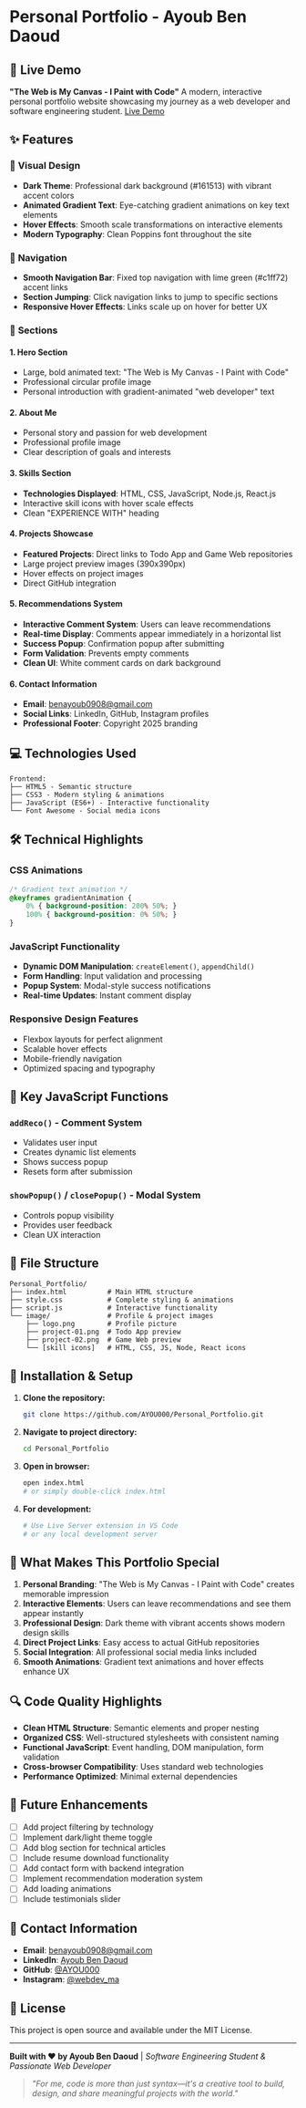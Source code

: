 # Personal Portfolio - Ayoub Ben Daoud

## 🚀 Live Demo
**"The Web is My Canvas - I Paint with Code"**
A modern, interactive personal portfolio website showcasing my journey as a web developer and software engineering student.
[Live Demo](https://ayou000.github.io/Personal_Portfolio/)
## ✨ Features

### 🎨 **Visual Design**
- **Dark Theme**: Professional dark background (#161513) with vibrant accent colors
- **Animated Gradient Text**: Eye-catching gradient animations on key text elements
- **Hover Effects**: Smooth scale transformations on interactive elements
- **Modern Typography**: Clean Poppins font throughout the site

### 🧭 **Navigation**
- **Smooth Navigation Bar**: Fixed top navigation with lime green (#c1ff72) accent links
- **Section Jumping**: Click navigation links to jump to specific sections
- **Responsive Hover Effects**: Links scale up on hover for better UX

### 📱 **Sections**

#### 1. **Hero Section**
- Large, bold animated text: "The Web is My Canvas - I Paint with Code"
- Professional circular profile image
- Personal introduction with gradient-animated "web developer" text

#### 2. **About Me**
- Personal story and passion for web development
- Professional profile image
- Clear description of goals and interests

#### 3. **Skills Section**
- **Technologies Displayed**: HTML, CSS, JavaScript, Node.js, React.js
- Interactive skill icons with hover scale effects
- Clean "EXPERIENCE WITH" heading

#### 4. **Projects Showcase**
- **Featured Projects**: Direct links to Todo App and Game Web repositories
- Large project preview images (390x390px)
- Hover effects on project images
- Direct GitHub integration

#### 5. **Recommendations System**
- **Interactive Comment System**: Users can leave recommendations
- **Real-time Display**: Comments appear immediately in a horizontal list
- **Success Popup**: Confirmation popup after submitting
- **Form Validation**: Prevents empty comments
- **Clean UI**: White comment cards on dark background

#### 6. **Contact Information**
- **Email**: benayoub0908@gmail.com
- **Social Links**: LinkedIn, GitHub, Instagram profiles
- **Professional Footer**: Copyright 2025 branding

## 💻 Technologies Used

```
Frontend:
├── HTML5 - Semantic structure
├── CSS3 - Modern styling & animations
├── JavaScript (ES6+) - Interactive functionality
└── Font Awesome - Social media icons
```

## 🛠️ Technical Highlights

### **CSS Animations**
```css
/* Gradient text animation */
@keyframes gradientAnimation {
    0% { background-position: 200% 50%; }
    100% { background-position: 0% 50%; }
}
```

### **JavaScript Functionality**
- **Dynamic DOM Manipulation**: `createElement()`, `appendChild()`
- **Form Handling**: Input validation and processing
- **Popup System**: Modal-style success notifications
- **Real-time Updates**: Instant comment display

### **Responsive Design Features**
- Flexbox layouts for perfect alignment
- Scalable hover effects
- Mobile-friendly navigation
- Optimized spacing and typography

## 🔧 Key JavaScript Functions

### `addReco()` - Comment System
- Validates user input
- Creates dynamic list elements
- Shows success popup
- Resets form after submission

### `showPopup()` / `closePopup()` - Modal System
- Controls popup visibility
- Provides user feedback
- Clean UX interaction

## 📁 File Structure
```
Personal_Portfolio/
├── index.html          # Main HTML structure
├── style.css           # Complete styling & animations
├── script.js           # Interactive functionality
└── image/              # Profile & project images
    ├── logo.png        # Profile picture
    ├── project-01.png  # Todo App preview
    ├── project-02.png  # Game Web preview
    └── [skill icons]   # HTML, CSS, JS, Node, React icons
```

## 🚀 Installation & Setup

1. **Clone the repository:**
   ```bash
   git clone https://github.com/AYOU000/Personal_Portfolio.git
   ```

2. **Navigate to project directory:**
   ```bash
   cd Personal_Portfolio
   ```

3. **Open in browser:**
   ```bash
   open index.html
   # or simply double-click index.html
   ```

4. **For development:**
   ```bash
   # Use Live Server extension in VS Code
   # or any local development server
   ```

## 🎯 What Makes This Portfolio Special

1. **Personal Branding**: "The Web is My Canvas - I Paint with Code" creates memorable impression
2. **Interactive Elements**: Users can leave recommendations and see them appear instantly
3. **Professional Design**: Dark theme with vibrant accents shows modern design skills
4. **Direct Project Links**: Easy access to actual GitHub repositories
5. **Social Integration**: All professional social media links included
6. **Smooth Animations**: Gradient text animations and hover effects enhance UX

## 🔍 Code Quality Highlights

- **Clean HTML Structure**: Semantic elements and proper nesting
- **Organized CSS**: Well-structured stylesheets with consistent naming
- **Functional JavaScript**: Event handling, DOM manipulation, form validation
- **Cross-browser Compatibility**: Uses standard web technologies
- **Performance Optimized**: Minimal external dependencies

## 🌟 Future Enhancements

- [ ] Add project filtering by technology
- [ ] Implement dark/light theme toggle
- [ ] Add blog section for technical articles
- [ ] Include resume download functionality
- [ ] Add contact form with backend integration
- [ ] Implement recommendation moderation system
- [ ] Add loading animations
- [ ] Include testimonials slider

## 📧 Contact Information

- **Email**: benayoub0908@gmail.com
- **LinkedIn**: [Ayoub Ben Daoud](https://www.linkedin.com/in/ayoub-ben-daoud-43359a324/)
- **GitHub**: [@AYOU000](https://github.com/AYOU000)
- **Instagram**: [@webdev_ma](https://www.instagram.com/webdev_ma/)

## 📄 License

This project is open source and available under the MIT License.

---

**Built with ❤️ by Ayoub Ben Daoud** | *Software Engineering Student & Passionate Web Developer*

> *"For me, code is more than just syntax—it's a creative tool to build, design, and share meaningful projects with the world."*
